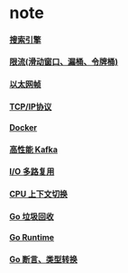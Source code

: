 # note


#### [搜索引擎](doc/ratelimit)

#### [限流(滑动窗口、漏桶、令牌桶)](doc/searchengine)

#### [以太网帧](doc/frame)

#### [TCP/IP协议](doc/tcp-ip)

#### [Docker](doc/docker)

#### [高性能 Kafka](doc/kafka)

#### [I/O 多路复用](doc/epoll)

#### [CPU 上下文切换](doc/cswitch)

#### [Go 垃圾回收](doc/gc)

#### [Go Runtime](doc/runtime)

#### [Go 断言、类型转换](doc/conversion)
